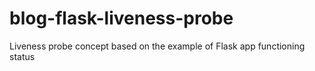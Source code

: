# blog-flask-liveness-probe
Liveness probe concept based on the example of Flask app functioning status
